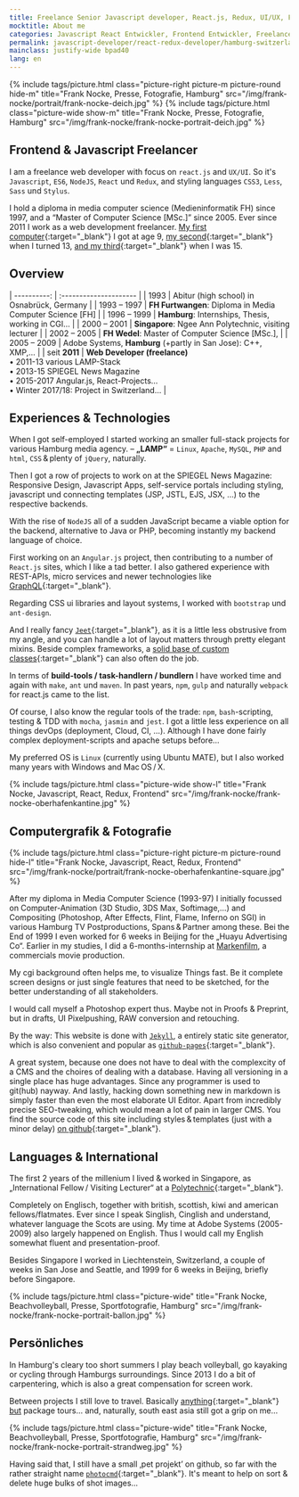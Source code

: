 ```yaml
---
title: Freelance Senior Javascript developer, React.js, Redux, UI/UX, Freelancer Mangotestword Kiwihamburg TODO
mocktitle: About me
categories: Javascript React Entwickler, Frontend Entwickler, Freelancer, Schweiz, Freelancer, Freiberufler, Zürich, Bern, Hamburg
permalink: javascript-developer/react-redux-developer/hamburg-switzerland/frank-nocke/
mainclass: justify-wide bpad40
lang: en
---
```



{% include tags/picture.html
  class="picture-right picture-m picture-round hide-m"
  title="Frank Nocke, Presse, Fotografie, Hamburg"
  src="/img/frank-nocke/portrait/frank-nocke-deich.jpg"
%}
{% include tags/picture.html
  class="picture-wide show-m"
  title="Frank Nocke, Presse, Fotografie, Hamburg"
  src="/img/frank-nocke/frank-nocke-portrait-deich.jpg"
%}


## Frontend & Javascript Freelancer

I am a freelance web developer with focus on `react.js` and `UX/UI`. So it's `Javascript`, `ES6`, `NodeJS`, `React` und `Redux`, and styling languages `CSS3`, `Less`, `Sass` und `Stylus`.

I hold a diploma in media computer science (Medieninformatik FH) since 1997, and a “Master of Computer Science [MSc.]” since 2005. Ever since 2011 I work as a web development freelancer. [My first computer](https://de.wikipedia.org/wiki/Sinclair_ZX81){:target="_blank"} I got at age 9, [my second](https://de.wikipedia.org/wiki/Apple_IIe){:target="_blank"} when I turned 13, [and my third](https://de.wikipedia.org/wiki/Amiga_500){:target="_blank"} when I was 15.

## Overview

| ----------: | :---------------------                                       |
|        1993 | Abitur (high school) in Osnabrück, Germany                   |
| 1993 – 1997 | **FH Furtwangen**: Diploma in Media Computer Science [FH]    |
| 1996 – 1999 | **Hamburg**: Internships, Thesis, working in CGI…            |
| 2000 – 2001 | **Singapore**: Ngee Ann Polytechnic, visiting lecturer       |
| 2002 – 2005 | **FH Wedel**: Master of Computer Science [MSc.],             |
| 2005 – 2009 | Adobe Systems, **Hamburg** (+partly in San Jose): C++, XMP,… |
| seit **2011** | **Web Developer (freelance)** <br> • 2011-13 various LAMP-Stack <br>• 2013-15 SPIEGEL News Magazine<br>• 2015-2017 Angular.js, React-Projects… <br>• Winter 2017/18: Project in Switzerland…  |


## Experiences & Technologies

When I got self-employed I started working an smaller full-stack projects for various Hamburg media agency. – **„LAMP“** =&nbsp;`Linux`, `Apache`, `MySQL`, `PHP` and `html`, `CSS`&thinsp;&amp;&thinsp;plenty of `jQuery`, naturally.

Then I got a row of projects to work on at the SPIEGEL News Magazine: Responsive Design, Javascript Apps, self-service portals including styling, javascript und connecting templates (JSP, JSTL, EJS, JSX, …) to the respective backends.

With the rise of `NodeJS` all of a sudden JavaScript became a viable option for the backend, alternative to Java or PHP, becoming instantly my backend language of choice.

First working on an `Angular.js` project, then contributing to a number of `React.js` sites, which I like a tad better. I also gathered experience with REST-APIs, micro services and newer technologies like [GraphQL](http://graphql.org/learn/){:target="_blank"}.

Regarding CSS ui libraries and layout systems, I worked with `bootstrap` und `ant-design`.

And I really fancy [`Jeet`](http://jeet.gs/){:target="_blank"}, as it is a little less obstrusive from my angle, and you can handle a lot of layout matters through pretty elegant mixins. Beside complex frameworks, a [solid base of custom classes](https://github.com/nocke/musterknabe/){:target="_blank"} can also often do the job.

In terms of **build-tools / task-handlern / bundlern** I have worked time and again with `make`, `ant` und `maven`. In past years, `npm`, `gulp` and naturally `webpack` for react.js came to the list.

Of course, I also know the regular tools of the trade: `npm`, `bash`-scripting, testing &amp; TDD with `mocha`, `jasmin` and `jest`. I got a little less experience on all things devOps (deployment, Cloud, CI, …). Although I have done fairly complex deployment-scripts and apache setups before…

My preferred OS is `Linux` (currently using Ubuntu MATE), but I also worked many years with Windows and Mac&thinsp;OS&thinsp;/&thinsp;X.


{% include tags/picture.html
  class="picture-wide show-l"
  title="Frank Nocke, Javascript, React, Redux, Frontend"
  src="/img/frank-nocke/frank-nocke-oberhafenkantine.jpg"
%}

## Computergrafik & Fotografie

{% include tags/picture.html
  class="picture-right picture-m picture-round hide-l"
  title="Frank Nocke, Javascript, React, Redux, Frontend"
  src="/img/frank-nocke/portrait/frank-nocke-oberhafenkantine-square.jpg"
%}

After my diploma in Media Computer Science (1993-97) I initially focussed on Computer-Animation (3D Studio, 3DS Max, Softimage,…) and Compositing (Photoshop, After Effects, Flint, Flame, Inferno on SGI) in various Hamburg TV Post&shy;productions, Spans&thinsp;&amp;&thinsp;Partner among these. Bei the End of 1999 I even worked for 6 weeks in Beijing for the „Huayu Advertising Co“. Earlier in my studies, I did a 6-months-internship at [Markenfilm](http://www.markenfilm.com), a commercials movie production.

My cgi background often helps me, to visualize Things fast. Be it complete screen designs or just single features that need to be sketched, for the better understanding of all stakeholders.

I would call myself a Photoshop expert thus. Maybe not in Proofs & Preprint, but in drafts, UI Pixelpushing, RAW conversion and retouching.

By the way: This website is done with [`Jekyll`](https://jekyllrb.com/), a entirely static site generator, which is also convenient and popular as [`github-pages`](https://pages.github.com/){:target="_blank"}.

A great system, because one does not have to deal with the complexcity of a CMS and the choires of dealing with a database. Having all versioning in a single place has huge advantages. Since any programmer is used to git(hub) nayway. And lastly, hacking down something new in markdown is simply faster than even the most elaborate UI Editor. Apart from incredibly precise SEO-tweaking, which would mean a lot of pain in larger CMS. You find the source code of this site including styles&thinsp;&amp;&thinsp;templates (just with a minor delay) [on github](https://github.com/nocke/jekyll.nocke.de){:target="_blank"}.


## Languages & International

The first 2 years of the millenium I lived &amp;&thinsp;worked in Singapore, as „International Fellow&thinsp;/ Visiting Lecturer“ at a [Polytechnic](www.np.edu.sg/ict){:target="_blank"}.

Completely on Englisch, together with british, scottish, kiwi and american fellows/flatmates. Ever since I speak Singlish, Cinglish and understand, whatever language the Scots are using. My time at Adobe Systems (2005-2009) also largely happened on English. Thus I would call my English somewhat fluent and presentation-proof.

Besides Singapore I worked in Liechtenstein, Switzerland, a couple of weeks in San Jose and Seattle, and 1999 for 6 weeks in Beijing, briefly before Singapore.

{% include tags/picture.html
  class="picture-wide"
  title="Frank Nocke, Beachvolleyball, Presse, Sportfotografie, Hamburg"
  src="/img/frank-nocke/frank-nocke-portrait-ballon.jpg"
%}


## Persönliches

In Hamburg's cleary too short summers I play beach volleyball, go kayaking or cycling through Hamburgs surroundings. Since 2013 I do a bit of carpentering, which is also a great compensation for screen work.

Between projects I still love to travel. Basically [anything](https://medium.com/nocke/frank-nocke-hamburg-hafen-bilder-d8458e108f03){:target="_blank"} [but](https://medium.com/nocke/frank-nocke-ballonfahrt-%C3%BCber-die-alpen-bilder-b5f21d85fda7) package tours… and, naturally, south east asia still got a grip on me…

{% include tags/picture.html
  class="picture-wide"
  title="Frank Nocke, Beachvolleyball, Presse, Sportfotografie, Hamburg"
  src="/img/frank-nocke/frank-nocke-portrait-strandweg.jpg"
%}

Having said that, I still have a small ‚pet projekt’ on github, so far with the rather straight name [`photocmd`](https://github.com/nocke/photocmd){:target="_blank"}. It's meant to help on sort & delete huge bulks of shot images…
